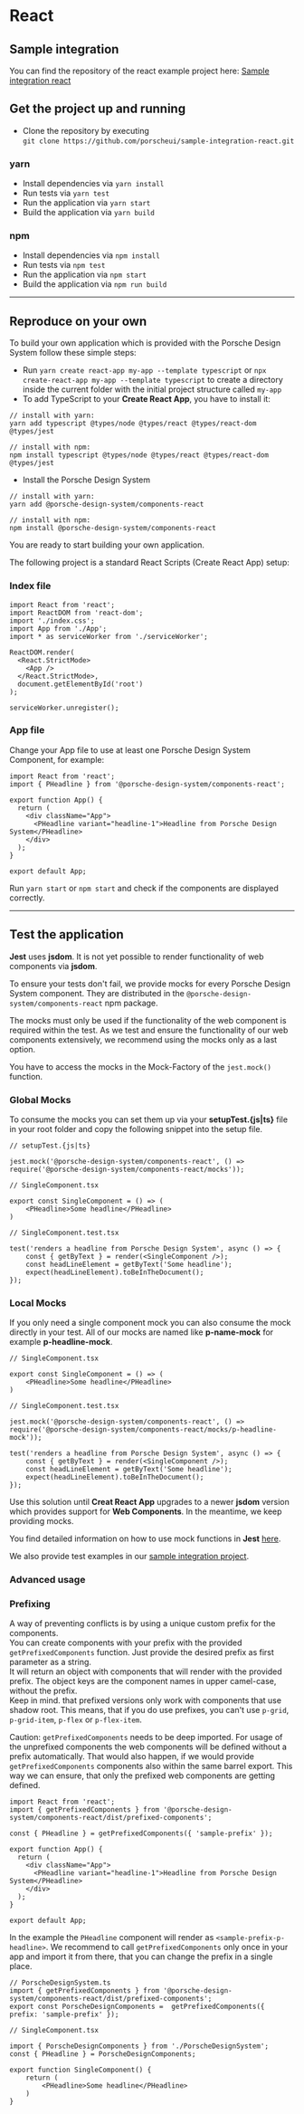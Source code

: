 # React
## Sample integration

You can find the repository of the react example project here: [Sample integration react](https://github.com/porscheui/sample-integration-react.git)

## Get the project up and running
* Clone the repository by executing <br>
`git clone https://github.com/porscheui/sample-integration-react.git`

### yarn
* Install dependencies via `yarn install`
* Run tests via `yarn test`
* Run the application via `yarn start`
* Build the application via `yarn build`

### npm
* Install dependencies via `npm install`
* Run tests via `npm test`
* Run the application via `npm start`
* Build the application via `npm run build`

---

## Reproduce on your own
To build your own application which is provided with the Porsche Design System follow these simple steps:

* Run `yarn create react-app my-app --template typescript` or `npx create-react-app my-app --template typescript` to create a directory inside the current 
folder with the initial project structure called `my-app` 
* To add TypeScript to your **Create React App**, you have to install it:
```
// install with yarn:
yarn add typescript @types/node @types/react @types/react-dom @types/jest

// install with npm:
npm install typescript @types/node @types/react @types/react-dom @types/jest
```
* Install the Porsche Design System  

``` 
// install with yarn:
yarn add @porsche-design-system/components-react

// install with npm:
npm install @porsche-design-system/components-react
```

You are ready to start building your own application.

The following project is a standard React Scripts (Create React App) setup:

### Index file
``` 
import React from 'react';
import ReactDOM from 'react-dom';
import './index.css';
import App from './App';
import * as serviceWorker from './serviceWorker';

ReactDOM.render(
  <React.StrictMode>
    <App />
  </React.StrictMode>,
  document.getElementById('root')
);

serviceWorker.unregister();
``` 

### App file

Change your App file to use at least one Porsche Design System Component, for example:

``` 
import React from 'react';
import { PHeadline } from '@porsche-design-system/components-react';

export function App() {
  return (
    <div className="App">
      <PHeadline variant="headline-1">Headline from Porsche Design System</PHeadline>
    </div>
  );
}

export default App;
```

Run `yarn start` or `npm start` and check if the components are displayed correctly.

---

## Test the application

**Jest** uses **jsdom**. It is not yet possible to render functionality of web components via **jsdom**. 

To ensure your tests don't fail, we provide mocks for every Porsche Design System component. 
They are distributed in the `@porsche-design-system/components-react` npm package.

The mocks must only be used if the functionality of the web component is required within the test.
As we test and ensure the functionality of our web components extensively, we recommend using the mocks only as a last option.

You have to access the mocks in the Mock-Factory of the `jest.mock()` function. 

### Global Mocks

To consume the mocks you can set them up via your **setupTest.{js|ts}** file in your root folder and copy the following snippet into the setup file.

```
// setupTest.{js|ts}

jest.mock('@porsche-design-system/components-react', () => require('@porsche-design-system/components-react/mocks'));
```

```
// SingleComponent.tsx

export const SingleComponent = () => (
    <PHeadline>Some headline</PHeadline>
)
```

```
// SingleComponent.test.tsx

test('renders a headline from Porsche Design System', async () => {
    const { getByText } = render(<SingleComponent />);
    const headLineElement = getByText('Some headline');
    expect(headLineElement).toBeInTheDocument();
});
```

### Local Mocks
If you only need a single component mock you can also consume the mock directly in your test. All of our mocks are named like **p-name-mock** for example **p-headline-mock**.

```
// SingleComponent.tsx

export const SingleComponent = () => (
    <PHeadline>Some headline</PHeadline>
)
```

```
// SingleComponent.test.tsx

jest.mock('@porsche-design-system/components-react', () => require('@porsche-design-system/components-react/mocks/p-headline-mock'));

test('renders a headline from Porsche Design System', async () => {
    const { getByText } = render(<SingleComponent />);
    const headLineElement = getByText('Some headline');
    expect(headLineElement).toBeInTheDocument();
});
```

Use this solution until **Creat React App** upgrades to a newer **jsdom** version which provides support for **Web Components**.
In the meantime, we keep providing mocks.
 
You find detailed information on how to use mock functions in **Jest** [here](https://jestjs.io/docs/en/mock-functions.html).
   
We also provide test examples in our [sample integration project](https://github.com/porscheui/sample-integration-react/blob/master/src/tests/App.test.tsx).

### Advanced usage
### Prefixing
A way of preventing conflicts is by using a unique custom prefix for the components.  
You can create components with your prefix with the provided `getPrefixedComponents`
function. Just provide the desired prefix as first parameter as a string.  
It will return an object with components that will render with the provided prefix.
The object keys are the component names in upper camel-case, without the prefix.  
Keep in mind. that prefixed versions only work with components that use shadow root. This means, that if you
do use prefixes, you can't use `p-grid`, `p-grid-item`, `p-flex` or `p-flex-item`.

Caution: `getPrefixedComponents` needs to be deep imported. For usage of the
unprefixed components the web components will be defined without a prefix
automatically. That would also happen, if we would provide `getPrefixedComponents`
components also within the same barrel export. This way we can ensure, that
only the prefixed web components are getting defined.

```
import React from 'react';
import { getPrefixedComponents } from '@porsche-design-system/components-react/dist/prefixed-components';

const { PHeadline } = getPrefixedComponents({ 'sample-prefix' });

export function App() {
  return (
    <div className="App">
      <PHeadline variant="headline-1">Headline from Porsche Design System</PHeadline>
    </div>
  );
}

export default App;
```

In the example the `PHeadline` component will render as `<sample-prefix-p-headline>`.
We recommend to call `getPrefixedComponents` only once in your app and import it from
there, that you can change the prefix in a single place.

```
// PorscheDesignSystem.ts
import { getPrefixedComponents } from '@porsche-design-system/components-react/dist/prefixed-components';
export const PorscheDesignComponents =  getPrefixedComponents({ prefix: 'sample-prefix' });
```

```
// SingleComponent.tsx

import { PorscheDesignComponents } from './PorscheDesignSystem';
const { PHeadline } = PorscheDesignComponents;

export function SingleComponent() {
    return (
        <PHeadline>Some headline</PHeadline>
    )
}
```